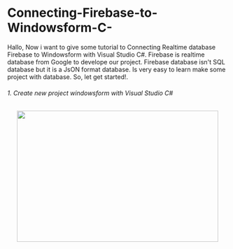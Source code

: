 # Connecting-Firebase-to-Windowsform-C-

Hallo, Now i want to give some tutorial to Connecting Realtime database Firebase to Windowsform with Visual Studio C#. Firebase is realtime database from Google to develope our project. Firebase database isn't SQL database but it is a JsON format database. Is very easy to learn make some project with database. So, let get started!.

###### 1. Create new project windowsform with Visual Studio C#

<p align="center">
  <img width="460" height="300" src="![image](https://user-images.githubusercontent.com/49858542/91786585-2581b980-ec32-11ea-804e-053361142342.png)
">
</p>
